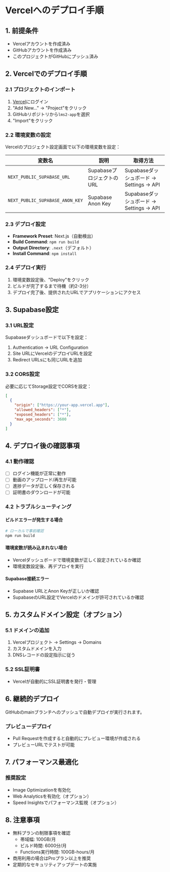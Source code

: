 # Vercelへのデプロイ手順

## 1. 前提条件
- Vercelアカウントを作成済み
- GitHubアカウントを作成済み
- このプロジェクトがGitHubにプッシュ済み

## 2. Vercelでのデプロイ手順

### 2.1 プロジェクトのインポート
1. [Vercel](https://vercel.com)にログイン
2. "Add New..." → "Project"をクリック
3. GitHubリポジトリから`lms2-app`を選択
4. "Import"をクリック

### 2.2 環境変数の設定
Vercelのプロジェクト設定画面で以下の環境変数を設定：

| 変数名 | 説明 | 取得方法 |
|--------|------|----------|
| `NEXT_PUBLIC_SUPABASE_URL` | SupabaseプロジェクトのURL | Supabaseダッシュボード → Settings → API |
| `NEXT_PUBLIC_SUPABASE_ANON_KEY` | Supabase Anon Key | Supabaseダッシュボード → Settings → API |

### 2.3 デプロイ設定
- **Framework Preset**: Next.js（自動検出）
- **Build Command**: `npm run build`
- **Output Directory**: `.next`（デフォルト）
- **Install Command**: `npm install`

### 2.4 デプロイ実行
1. 環境変数設定後、"Deploy"をクリック
2. ビルドが完了するまで待機（約2-3分）
3. デプロイ完了後、提供されたURLでアプリケーションにアクセス

## 3. Supabase設定

### 3.1 URL設定
Supabaseダッシュボードで以下を設定：
1. Authentication → URL Configuration
2. Site URLにVercelのデプロイURLを設定
3. Redirect URLsにも同じURLを追加

### 3.2 CORS設定
必要に応じてStorage設定でCORSを設定：
```json
[
  {
    "origin": ["https://your-app.vercel.app"],
    "allowed_headers": ["*"],
    "exposed_headers": ["*"],
    "max_age_seconds": 3600
  }
]
```

## 4. デプロイ後の確認事項

### 4.1 動作確認
- [ ] ログイン機能が正常に動作
- [ ] 動画のアップロード/再生が可能
- [ ] 進捗データが正しく保存される
- [ ] 証明書のダウンロードが可能

### 4.2 トラブルシューティング

#### ビルドエラーが発生する場合
```bash
# ローカルで事前確認
npm run build
```

#### 環境変数が読み込まれない場合
- Vercelダッシュボードで環境変数が正しく設定されているか確認
- 環境変数設定後、再デプロイを実行

#### Supabase接続エラー
- Supabase URLとAnon Keyが正しいか確認
- SupabaseのURL設定でVercelのドメインが許可されているか確認

## 5. カスタムドメイン設定（オプション）

### 5.1 ドメインの追加
1. Vercelプロジェクト → Settings → Domains
2. カスタムドメインを入力
3. DNSレコードの設定指示に従う

### 5.2 SSL証明書
- Vercelが自動的にSSL証明書を発行・管理

## 6. 継続的デプロイ

GitHubのmainブランチへのプッシュで自動デプロイが実行されます。

### プレビューデプロイ
- Pull Requestを作成すると自動的にプレビュー環境が作成される
- プレビューURLでテストが可能

## 7. パフォーマンス最適化

### 推奨設定
- Image Optimizationを有効化
- Web Analyticsを有効化（オプション）
- Speed Insightsでパフォーマンス監視（オプション）

## 8. 注意事項

- 無料プランの制限事項を確認
  - 帯域幅: 100GB/月
  - ビルド時間: 6000分/月
  - Functions実行時間: 100GB-hours/月
- 商用利用の場合はProプラン以上を推奨
- 定期的なセキュリティアップデートの実施